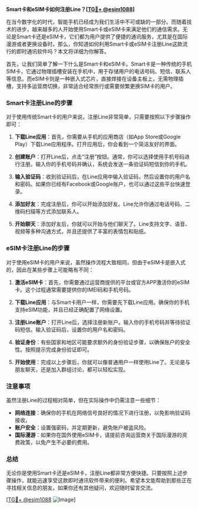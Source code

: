 **Smart卡和eSIM卡如何注册Line？[[TG💪+ @esim1088](https://t.me/s/esim1088)]**

在当今数字化的时代，智能手机已经成为我们生活中不可或缺的一部分。而随着技术的进步，越来越多的人开始使用Smart卡或eSIM卡来满足他们的通信需求。无论是Smart卡还是eSIM卡，它们都为用户提供了便捷的通讯服务，尤其是在国际漫游或者更换设备时。那么，你知道如何利用Smart卡或eSIM卡注册Line这款流行的即时通讯软件吗？本文将详细为你解答。

首先，让我们简单了解一下什么是Smart卡和eSIM卡。Smart卡是一种传统的手机SIM卡，它通过物理插槽安装在手机中，用于存储用户的电话号码、短信、联系人等信息。而eSIM卡则是一种嵌入式芯片，直接焊接在设备主板上，无需物理插槽，支持多运营商切换，非常适合经常旅行或需要频繁更换SIM卡的用户。

### Smart卡注册Line的步骤

对于使用传统Smart卡的用户来说，注册Line非常简单，只需要按照以下步骤操作即可：

1. **下载Line应用**：首先，你需要从手机的应用商店（如App Store或Google Play）下载Line应用程序。打开应用后，你会看到一个简洁友好的界面。

2. **创建账户**：打开Line后，点击“注册”按钮。通常，你可以选择使用手机号码进行注册。输入你的手机号码并确认，系统会发送一条验证码短信到你的手机。

3. **输入验证码**：收到验证码后，在Line应用中输入验证码，然后设置你的用户名和密码。如果你已经有Facebook或Google账户，也可以通过这些平台快速登录。

4. **添加好友**：完成注册后，你可以开始添加好友。Line允许你通过电话号码、二维码扫描等方式添加联系人。

5. **开始聊天**：添加好友后，你就可以开始与他们聊天了。Line支持文字、语音、视频等多种沟通方式，并且还提供了丰富的表情包和贴纸。

### eSIM卡注册Line的步骤

对于使用eSIM卡的用户来说，虽然操作流程大致相同，但由于eSIM卡是嵌入式的，因此在某些步骤上可能略有不同：

1. **激活eSIM卡**：首先，你需要通过运营商提供的平台或官方APP激活你的eSIM卡。这个过程通常需要提供你的IMEI码和手机号码。

2. **下载Line应用**：与Smart卡用户一样，你需要先下载Line应用。确保你的手机支持eSIM功能，并且已经正确配置了网络设置。

3. **注册Line账户**：打开Line后，选择注册新账户。输入你的手机号码并等待验证码短信。输入验证码后，设置你的用户名和密码。

4. **验证身份**：有些国家和地区可能要求额外的身份验证步骤，以确保账户的安全性。按照提示完成身份验证即可。

5. **开始使用**：完成以上步骤后，你就可以像普通用户一样使用Line了。无论是与朋友聊天，还是加入群组讨论，都可以轻松实现。

### 注意事项

虽然注册Line的过程相对简单，但在实际操作中仍需注意一些细节：

- **网络连接**：确保你的手机在网络信号良好的情况下进行注册，以免影响验证码接收。
- **账户安全**：设置强密码，并定期更新，避免账户被盗风险。
- **国际漫游**：如果你在国外使用eSIM卡，请提前咨询运营商关于国际漫游的资费政策，以免产生不必要的费用。

### 总结

无论你是使用Smart卡还是eSIM卡，注册Line都非常方便快捷。只要按照上述步骤操作，就能迅速享受这款即时通讯软件带来的便利。希望本文能帮助到那些正在寻找相关信息的朋友。如果你还有其他疑问，欢迎随时留言交流。

[[TG💪+ @esim1088](https://t.me/s/esim1088) ![Image](https://i.postimg.cc/4NQfJmqS/Snipaste-2025-05-13-00-14-12.png)]